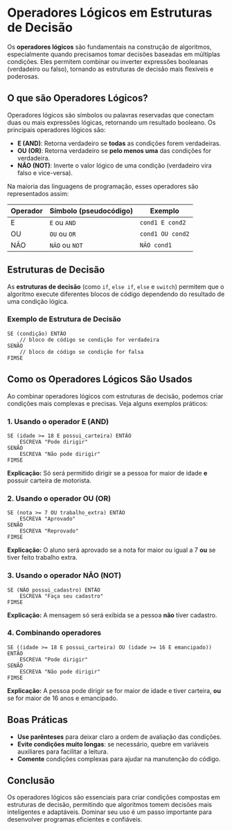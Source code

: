 # Operadores Lógicos em Estruturas de Decisão

Os **operadores lógicos** são fundamentais na construção de algoritmos, especialmente quando precisamos tomar decisões baseadas em múltiplas condições. Eles permitem combinar ou inverter expressões booleanas (verdadeiro ou falso), tornando as estruturas de decisão mais flexíveis e poderosas.

## O que são Operadores Lógicos?

Operadores lógicos são símbolos ou palavras reservadas que conectam duas ou mais expressões lógicas, retornando um resultado booleano. Os principais operadores lógicos são:

- **E (AND)**: Retorna verdadeiro se **todas** as condições forem verdadeiras.
- **OU (OR)**: Retorna verdadeiro se **pelo menos uma** das condições for verdadeira.
- **NÃO (NOT)**: Inverte o valor lógico de uma condição (verdadeiro vira falso e vice-versa).

Na maioria das linguagens de programação, esses operadores são representados assim:

| Operador | Símbolo (pseudocódigo) | Exemplo           |
|----------|------------------------|-------------------|
| E        | `E` ou `AND`           | `cond1 E cond2`   |
| OU       | `OU` ou `OR`           | `cond1 OU cond2`  |
| NÃO      | `NÃO` ou `NOT`         | `NÃO cond1`       |

## Estruturas de Decisão

As **estruturas de decisão** (como `if`, `else if`, `else` e `switch`) permitem que o algoritmo execute diferentes blocos de código dependendo do resultado de uma condição lógica.

### Exemplo de Estrutura de Decisão

```pseudocode
SE (condição) ENTÃO
    // bloco de código se condição for verdadeira
SENÃO
    // bloco de código se condição for falsa
FIMSE
```

## Como os Operadores Lógicos São Usados

Ao combinar operadores lógicos com estruturas de decisão, podemos criar condições mais complexas e precisas. Veja alguns exemplos práticos:

### 1. Usando o operador E (AND)

```pseudocode
SE (idade >= 18 E possui_carteira) ENTÃO
    ESCREVA "Pode dirigir"
SENÃO
    ESCREVA "Não pode dirigir"
FIMSE
```
**Explicação:** Só será permitido dirigir se a pessoa for maior de idade **e** possuir carteira de motorista.

### 2. Usando o operador OU (OR)

```pseudocode
SE (nota >= 7 OU trabalho_extra) ENTÃO
    ESCREVA "Aprovado"
SENÃO
    ESCREVA "Reprovado"
FIMSE
```
**Explicação:** O aluno será aprovado se a nota for maior ou igual a 7 **ou** se tiver feito trabalho extra.

### 3. Usando o operador NÃO (NOT)

```pseudocode
SE (NÃO possui_cadastro) ENTÃO
    ESCREVA "Faça seu cadastro"
FIMSE
```
**Explicação:** A mensagem só será exibida se a pessoa **não** tiver cadastro.

### 4. Combinando operadores

```pseudocode
SE ((idade >= 18 E possui_carteira) OU (idade >= 16 E emancipado)) ENTÃO
    ESCREVA "Pode dirigir"
SENÃO
    ESCREVA "Não pode dirigir"
FIMSE
```
**Explicação:** A pessoa pode dirigir se for maior de idade e tiver carteira, **ou** se for maior de 16 anos e emancipado.

## Boas Práticas

- **Use parênteses** para deixar claro a ordem de avaliação das condições.
- **Evite condições muito longas**: se necessário, quebre em variáveis auxiliares para facilitar a leitura.
- **Comente** condições complexas para ajudar na manutenção do código.

## Conclusão

Os operadores lógicos são essenciais para criar condições compostas em estruturas de decisão, permitindo que algoritmos tomem decisões mais inteligentes e adaptáveis. Dominar seu uso é um passo importante para desenvolver programas eficientes e confiáveis.